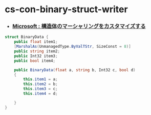 # cs-con-binary-struct-writer

- ### [Microsoft : 構造体のマーシャリングをカスタマイズする](https://docs.microsoft.com/ja-jp/dotnet/standard/native-interop/customize-struct-marshalling)

```cs
struct BinaryData {
    public float item1;
    [MarshalAs(UnmanagedType.ByValTStr, SizeConst = 8)]
    public string item2;
    public Int32 item3;
    public bool item4;

    public BinaryData(float a, string b, Int32 c, bool d)
    {
        this.item1 = a;
        this.item2 = b;
        this.item3 = c;
        this.item4 = d;

    }
}
```
